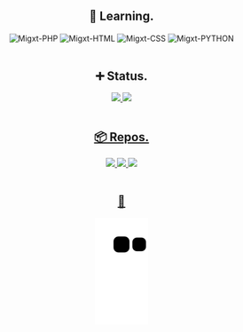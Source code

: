 <h2 align="center">📑 Learning.</h2>
  
<div align="center">
  <img align="center" alt="Migxt-PHP" src="https://img.shields.io/badge/PHP-9578e9?style=for-the-badge&logo=php&logoColor=white">
  <img align="center" alt="Migxt-HTML"src="https://img.shields.io/badge/HTML5-E34F26?style=for-the-badge&logo=html5&logoColor=white">
  <img align="center" alt="Migxt-CSS" src="https://img.shields.io/badge/CSS3-1572B6?style=for-the-badge&logo=css3&logoColor=white">
  <img align="center" alt="Migxt-PYTHON" src="https://img.shields.io/badge/PYTHON-e8a655?style=for-the-badge&logo=python&logoColor=white">
</div>

<br>

<div align="center">
  <h2>➕ Status.</h2>
</div>

<div align="center">
  <a href="https://github.com/Migxt">
  <img height="180em" src="https://github-readme-stats.vercel.app/api?username=Migxt&show_icons=true&bg_color=070707&title_color=CF9D71&icon_color=594BA0&include_all_commits=true&count_private=true&hide_border=true&border_radius=20&text_color=A5A5A5"/>
  <img height="180em" src="https://github-readme-stats.vercel.app/api/top-langs/?username=Migxt&layout=compact&langs_count=7&hide_border=true&bg_color=070707&title_color=CF9D71&icon_color=594BA0&border_radius=20&text_color=A5A5A5"/>
</div>

<br>

<div align="center">
  <h2>📦 Repos.</h2>
</div>
  
<div align="center">
  <a href="https://github.com/Migxt/exercicios_py" target="blank">
  <img height="130px" src="https://github-readme-stats.vercel.app/api/pin?username=Migxt&show_icons=true&bg_color=070707&title_color=CF9D71&icon_color=594BA0&repo=exercicios_py&hide_border=true&border_radius=20&text_color=A5A5A5"/>
  
  <a href="https://github.com/Migxt/.dotfiles" target="blank">
  <img height="130px" src="https://github-readme-stats.vercel.app/api/pin?username=Migxt&show_icons=true&bg_color=070707&title_color=CF9D71&icon_color=594BA0&repo=.dotfiles&hide_border=true&border_radius=20&text_color=A5A5A5"/>
  
  <a href="https://github.com/Migxt/php_login" target="blank">
  <img height="130px" src="https://github-readme-stats.vercel.app/api/pin?username=Migxt&show_icons=true&bg_color=070707&title_color=CF9D71&icon_color=594BA0&repo=php_login&hide_border=true&border_radius=20&text_color=A5A5A5"/>    
</div>
    
<br>  
  
<div align="center">
  <h2>🐍</h2>
</div>
    
<div align="center">
  
  ![Snake animation](https://github.com/Migxt/Migxt/blob/output/github-contribution-grid-snake.svg)

</div>
